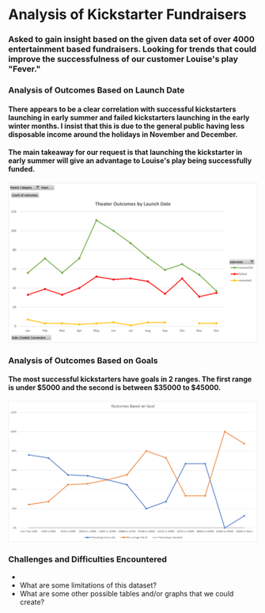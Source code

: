 # Analysis of Kickstarter Fundraisers

### Asked to gain insight based on the given data set of over 4000 entertainment based fundraisers. Looking for trends that could improve the successfulness of our customer Louise's play "Fever."

### Analysis of Outcomes Based on Launch Date
#### There appears to be a clear correlation with successful kickstarters launching in early summer and failed kickstarters launching in the early winter months. I insist that this is due to the general public having less disposable income around the holidays in November and December. 
#### The main takeaway for our request is that launching the kickstarter in early summer will give an advantage to Louise's play being successfully funded.

![image of Theater Outcomes by Launch Date](https://github.com/marveld21/kickstarter-analysis/blob/main/Resources/Theater_Outcomes_vs_Launch.png "Theater Outcomes by Launch Date")
### Analysis of Outcomes Based on Goals
#### The most successful kickstarters have goals in 2 ranges. The first range is under $5000 and the second is between $35000 to $45000.
![image of Outcomes vs Goals](https://github.com/marveld21/kickstarter-analysis/blob/main/Resources/Outcomes_vs_Goals.png "Outcomes vs Goals")

### Challenges and Difficulties Encountered

-
- What are some limitations of this dataset?
- What are some other possible tables and/or graphs that we could create?